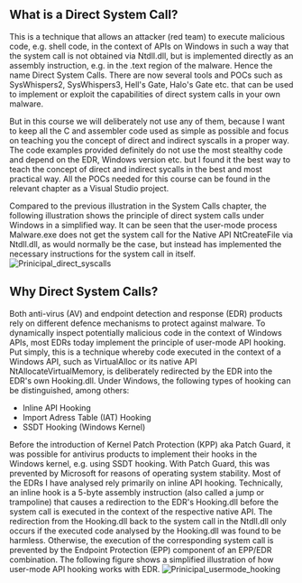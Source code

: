 ## What is a Direct System Call?
This is a technique that allows an attacker (red team) to execute malicious code, e.g. shell code, in the context of APIs on Windows in such a way that the system call is not obtained via Ntdll.dll, but is implemented directly as an assembly instruction, e.g. in the .text region of the malware. Hence the name Direct System Calls. There are now several tools and POCs such as SysWhispers2, SysWhispers3, Hell's Gate, Halo's Gate etc. that can be used to implement or exploit the capabilities of direct system calls in your own malware.

But in this course we will deliberately not use any of them, because I want to keep all the C and assembler code used as simple as possible and focus on teaching you the concept of direct and indirect syscalls in a proper way. The code examples provided definitely do not use the most stealthy code and depend on the EDR, Windows version etc. but I found it the best way to teach the concept of direct and indirect sycalls in the best and most practical way. All the POCs needed for this course can be found in the relevant chapter as a Visual Studio project. 

Compared to the previous illustration in the System Calls chapter, the following illustration shows the principle of direct system calls under Windows in a simplified way. It can be seen that the user-mode process Malware.exe does not get the system call for the Native API NtCreateFile via Ntdll.dll, as would normally be the case, but instead has implemented the necessary instructions for the system call in itself.
![Prinicipal_direct_syscalls](https://github.com/VirtualAlllocEx/DEFCON-31-Workshop-Syscalls/assets/50073731/16e74b5c-f470-48d8-b674-3740e695c621)


## Why Direct System Calls?
Both anti-virus (AV) and endpoint detection and response (EDR) products rely on different defence mechanisms to protect against malware. To dynamically inspect potentially malicious code in the context of Windows APIs, most EDRs today implement the principle of user-mode API hooking. Put simply, this is a technique whereby code executed in the context of a Windows API, such as VirtualAlloc or its native API NtAllocateVirtualMemory, is deliberately redirected by the EDR into the EDR's own Hooking.dll. Under Windows, the following types of hooking can be distinguished, among others:
- Inline API Hooking
- Import Adress Table (IAT) Hooking
- SSDT Hooking (Windows Kernel)

Before the introduction of Kernel Patch Protection (KPP) aka Patch Guard, it was possible for antivirus products to implement their hooks in the Windows kernel, e.g. using SSDT hooking. With Patch Guard, this was prevented by Microsoft for reasons of operating system stability. Most of the EDRs I have analysed rely primarily on inline API hooking. Technically, an inline hook is a 5-byte assembly instruction (also called a jump or trampoline) that causes a redirection to the EDR's Hooking.dll before the system call is executed in the context of the respective native API. The redirection from the Hooking.dll back to the system call in the Ntdll.dll only occurs if the executed code analysed by the Hooking.dll was found to be harmless. Otherwise, the execution of the corresponding system call is prevented by the Endpoint Protection (EPP) component of an EPP/EDR combination. The following figure shows a simplified illustration of how user-mode API hooking works with EDR.
![Prinicipal_usermode_hooking](https://user-images.githubusercontent.com/50073731/235348163-90ce327a-e146-4376-af85-db75d889f4d9.png)
